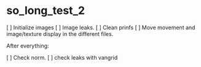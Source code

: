 # so_long_test_2


[ ] Initialize images
[ ] Image leaks.
[ ] Clean prinfs
[ ] Move movement and image/texture display in the different files.

After everything:

[ ] Check norm.
[ ] check leaks with vangrid
